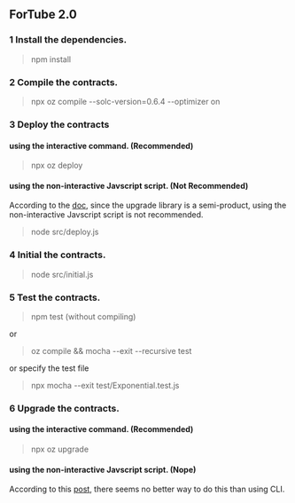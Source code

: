 ## ForTube 2.0

### 1 Install the dependencies.

> npm install

### 2 Compile the contracts.

> npx oz compile --solc-version=0.6.4 --optimizer on

### 3 Deploy the contracts 

#### using the interactive command. (Recommended)

> npx oz deploy

#### using the non-interactive Javscript script. (Not Recommended)

According to the [doc](https://docs.openzeppelin.com/learn/upgrading-smart-contracts#upgrading-contracts-in-js), since the upgrade library is a semi-product, using the non-interactive Javscript script is not recommended.

> node src/deploy.js

### 4 Initial the contracts.

> node src/initial.js

### 5 Test the contracts.

> npm test (without compiling)

or 

> oz compile && mocha --exit --recursive test

or specify the test file

> npx mocha --exit test/Exponential.test.js

### 6 Upgrade the contracts.

#### using the interactive command. (Recommended)

> npx oz upgrade

#### using the non-interactive Javscript script. (Nope)

According to this [post](https://forum.openzeppelin.com/t/how-to-upgrade-contracts-programmatically/3156/8), there seems no better way to do this than using CLI.
